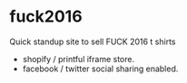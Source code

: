 # fuck2016

Quick standup site to sell FUCK 2016 t shirts
- shopify / printful iframe store.
- facebook / twitter social sharing enabled. 
